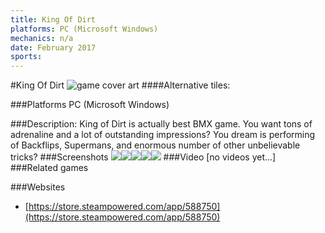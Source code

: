 ```yaml
---
title: King Of Dirt
platforms: PC (Microsoft Windows)
mechanics: n/a
date: February 2017
sports: 
---
```

#King Of Dirt
![game cover art](- "Logo Title Text 1")
####Alternative tiles:

###Platforms
PC (Microsoft Windows)

###Description:
King of Dirt is actually best BMX game. You want tons of adrenaline and a lot of outstanding impressions? You dream is performing of Backflips, Supermans, and enormous number of other unbelievable tricks?
###Screenshots
<a target="_blank" href="//images.igdb.com/igdb/image/upload/t_cover_big/d7qc3c5h3ofy0ac2s2o2.jpg"><img src="//images.igdb.com/igdb/image/upload/t_thumb/d7qc3c5h3ofy0ac2s2o2.jpg"/></a><a target="_blank" href="//images.igdb.com/igdb/image/upload/t_cover_big/mdvor888z4jmlre3ez6w.jpg"><img src="//images.igdb.com/igdb/image/upload/t_thumb/mdvor888z4jmlre3ez6w.jpg"/></a><a target="_blank" href="//images.igdb.com/igdb/image/upload/t_cover_big/nthjizpuerrjn66drh6r.jpg"><img src="//images.igdb.com/igdb/image/upload/t_thumb/nthjizpuerrjn66drh6r.jpg"/></a><a target="_blank" href="//images.igdb.com/igdb/image/upload/t_cover_big/jyvuv8eowvjmnh1gkeor.jpg"><img src="//images.igdb.com/igdb/image/upload/t_thumb/jyvuv8eowvjmnh1gkeor.jpg"/></a><a target="_blank" href="//images.igdb.com/igdb/image/upload/t_cover_big/icx1llvkytkw71lcd49t.jpg"><img src="//images.igdb.com/igdb/image/upload/t_thumb/icx1llvkytkw71lcd49t.jpg"/></a>
###Video
[no videos yet...]
###Related games

###Websites
* [https://store.steampowered.com/app/588750](https://store.steampowered.com/app/588750)
